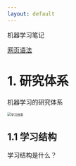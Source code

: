 ```yaml
---
layout: default
---
```


机器学习笔记

[网页语法](https://wyjteach.github.io/topic_lecture.html)

# 1. 研究体系

机器学习的研究体系

<img src="https://picgo-1256827888.cos.ap-beijing.myqcloud.com/noteimages/image-20221122101600916.png" alt="学习效率" style="zoom:50%;" />

## 1.1 学习结构

学习结构是什么？